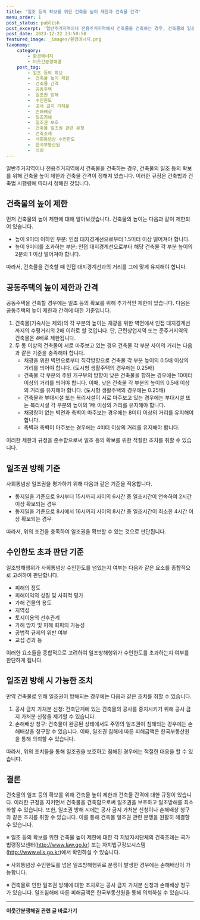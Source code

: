 ```yaml
---
title: '일조 등의 확보를 위한 건축물 높이 제한과 건축물 간격'
menu_order: 1
post_status: publish
post_excerpt: '일반주거지역이나 전용주거지역에서 건축물을 건축하는 경우, 건축물의 일조 등의 확보를 위해 건축물 높이 제한과 건축물 간격이 정해져 있습니다. 이러한 규정은 건축법과 건축법 시행령에 따라서 정해진 것입니다.'
post_date: 2023-12-22 23:50:58
featured_image: _images/환경에너지.png
taxonomy:
    category:
        - 환경에너지
        - 이웃간분쟁해결
    post_tag:
        - 일조 등의 확보
        -  건축물 높이 제한
        -  건축물 간격
        -  공동주택
        -  일조권 방해
        -  수인한도
        -  공사 금지 가처분
        -  손해배상
        -  일조침해
        -  일조권 보호
        -  건축물 일조권 관련 분쟁
        -  건축조례
        -  사회통념상 수인한도
        -  한국부동산원
        -  의뢰
---
```



일반주거지역이나 전용주거지역에서 건축물을 건축하는 경우, 건축물의 일조 등의 확보를 위해 건축물 높이 제한과 건축물 간격이 정해져 있습니다. 이러한 규정은 건축법과 건축법 시행령에 따라서 정해진 것입니다.

## 건축물의 높이 제한

먼저 건축물의 높이 제한에 대해 알아보겠습니다. 건축물의 높이는 다음과 같이 제한되어 있습니다.

- 높이 9미터 이하인 부분: 인접 대지경계선으로부터 1.5미터 이상 떨어져야 합니다.
- 높이 9미터를 초과하는 부분: 인접 대지경계선으로부터 해당 건축물 각 부분 높이의 2분의 1 이상 떨어져야 합니다.

따라서, 건축물을 건축할 때 인접 대지경계선과의 거리를 그에 맞게 유지해야 합니다.

## 공동주택의 높이 제한과 간격

공동주택을 건축할 경우에는 일조 등의 확보를 위해 추가적인 제한이 있습니다. 다음은 공동주택의 높이 제한과 간격에 대한 기준입니다.

1. 건축물(기숙사는 제외)의 각 부분의 높이는 채광을 위한 벽면에서 인접 대지경계선까지의 수평거리의 2배 이하로 할 것입니다. 단, 근린상업지역 또는 준주거지역의 건축물은 4배로 제한됩니다.
2. 두 동 이상의 건축물이 서로 마주보고 있는 경우 건축물 각 부분 사이의 거리는 다음과 같은 기준을 충족해야 합니다.
    - 채광을 위한 벽면으로부터 직각방향으로 건축물 각 부분 높이의 0.5배 이상의 거리를 띄어야 합니다. (도시형 생활주택의 경우에는 0.25배)
    - 건축물 각 부분의 주된 개구부의 방향이 낮은 건축물을 향하는 경우에는 10미터 이상의 거리를 띄어야 합니다. 이때, 낮은 건축물 각 부분의 높이의 0.5배 이상의 거리를 유지해야 합니다. (도시형 생활주택의 경우에는 0.25배)
    - 건축물과 부대시설 또는 복리시설이 서로 마주보고 있는 경우에는 부대시설 또는 복리시설 각 부분의 높이의 1배 이상의 거리를 유지해야 합니다.
    - 채광창이 없는 벽면과 측벽이 마주보는 경우에는 8미터 이상의 거리를 유지해야 합니다.
    - 측벽과 측벽이 마주보는 경우에는 4미터 이상의 거리를 유지해야 합니다.

이러한 제한과 규정을 준수함으로써 일조 등의 확보를 위한 적절한 조치를 취할 수 있습니다.

## 일조권 방해 기준

사회통념상 일조권을 평가하기 위해 다음과 같은 기준을 적용합니다.

- 동지일을 기준으로 9시부터 15시까지 사이의 6시간 중 일조시간이 연속하여 2시간 이상 확보되는 경우
- 동지일을 기준으로 8시에서 16시까지 사이의 8시간 중 일조시간이 최소한 4시간 이상 확보되는 경우

따라서, 위의 조건을 충족하여 일조권을 확보할 수 있는 것으로 판단됩니다.

## 수인한도 초과 판단 기준

일조방해행위가 사회통념상 수인한도를 넘었는지 여부는 다음과 같은 요소를 종합적으로 고려하여 판단합니다.

- 피해의 정도
- 피해이익의 성질 및 사회적 평가
- 가해 건물의 용도
- 지역성
- 토지이용의 선후관계
- 가해 방지 및 피해 회피의 가능성
- 공법적 규제의 위반 여부
- 교섭 경과 등

이러한 요소들을 종합적으로 고려하여 일조방해행위가 수인한도를 초과하는지 여부를 판단하게 됩니다.

## 일조권 방해 시 가능한 조치

만약 건축물로 인해 일조권이 방해되는 경우에는 다음과 같은 조치를 취할 수 있습니다.

1. 공사 금지 가처분 신청: 건축단계에 있는 건축물의 공사를 중지시키기 위해 공사 금지 가처분 신청을 제기할 수 있습니다.
2. 손해배상 청구: 건축물이 완공된 상태에서도 주민의 일조권이 침해되는 경우에는 손해배상을 청구할 수 있습니다. 이때, 일조권 침해에 따른 피해금액은 한국부동산원을 통해 의뢰할 수 있습니다.

따라서, 위의 조치들을 통해 일조권을 보호하고 침해된 경우에는 적절한 대응을 할 수 있습니다.

## 결론

건축물의 일조 등의 확보를 위해 건축물 높이 제한과 건축물 간격에 대한 규정이 있습니다. 이러한 규정을 지키면서 건축물을 건축함으로써 일조권을 보호하고 일조방해를 최소화할 수 있습니다. 또한, 일조권 방해 시에는 공사 금지 가처분 신청이나 손해배상 청구와 같은 조치를 취할 수 있습니다. 이를 통해 건축물 일조권 관련 분쟁을 원활히 해결할 수 있습니다.

※ 일조 등의 확보를 위한 건축물 높이 제한에 대한 각 지방자치단체의 건축조례는 국가법령정보센터(http://www.law.go.kr) 또는 자치법규정보시스템(http://www.elis.go.kr)에서 확인하실 수 있습니다.

※ 사회통념상 수인한도를 넘은 일조방해행위로 분쟁이 발생한 경우에는 손해배상이 가능합니다. 

※ 건축물로 인한 일조권 방해에 대한 조치로는 공사 금지 가처분 신청과 손해배상 청구가 있습니다. 일조침해에 따른 피해금액은 한국부동산원을 통해 의뢰하실 수 있습니다.
<!-- wp:separator -->
<hr class="wp-block-separator has-alpha-channel-opacity"/>
<!-- /wp:separator -->

<!-- wp:group {"backgroundColor":"base","layout":{"type":"constrained"}} -->
<div class="wp-block-group has-base-background-color has-background"><!-- wp:paragraph {"align":"center","fontSize":"medium"} -->
<p class="has-text-align-center has-large-font-size"><strong>이웃간분쟁해결 관련 글 바로가기</strong></p>
<!-- /wp:paragraph -->


<!-- wp:latest-posts
{"categories":[{"id":35111,"count":19,"description":"","link":"https://uknowlaw.com/category/%ec%9d%b4%ec%9b%83%ea%b0%84%eb%b6%84%ec%9f%81%ed%95%b4%ea%b2%b0/","name":"이웃간분쟁해결","slug":"이웃간분쟁해결","taxonomy":"category","parent":0,"meta":[],"_links":{"self":[{"href":"https://uknowlaw.com/wp-json/wp/v2/categories/35111"}],"collection":[{"href":"https://uknowlaw.com/wp-json/wp/v2/categories"}],"about":[{"href":"https://uknowlaw.com/wp-json/wp/v2/taxonomies/category"}],"wp:post_type":[{"href":"https://uknowlaw.com/wp-json/wp/v2/posts?categories=35111"}],"curies":[{"name":"wp","href":"https://api.w.org/{rel}","templated":true}]}}],"postsToShow":100,"excerptLength":28,"postLayout":"grid","columns":2,"featuredImageAlign":"left","featuredImageSizeSlug":"large","fontSize":"small"} /--></div>
<!-- /wp:group -->